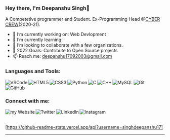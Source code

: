 ### Hey there, I'm Deepanshu Singh👋 

A Competetive programmer and Student. Ex-Programming Head @[CYBER CREW](https://cybercrew.sajs.co.in/index.htm)(2020-21). 



- 🔭 I’m currently working on: Web Devlopment
- 🌱 I’m currently learning: 
- 👯 I’m looking to collaborate with a few organizations.
- 🥅 2022 Goals: Contribute to Open Source projects
- 📫 Reach me: deepanshu17092003@gmail.com 


### Languages and Tools:

<img align="left" alt="VSCode" src="https://img.shields.io/badge/Visual%20Studio%20Code-0078d7.svg?style=for-the-badge&logo=visual-studio-code&logoColor=white"/>
<img align="left" alt="HTML5" src="https://img.shields.io/badge/HTML5-E34F26?style=for-the-badge&logo=html5&logoColor=white" />
<img align="left" alt="CSS3" src="https://img.shields.io/badge/CSS3-1572B6?style=for-the-badge&logo=css3&logoColor=white" />
<img align="left" alt="Python" src="https://img.shields.io/badge/python%20-%2314354C.svg?&style=for-the-badge&logo=python&logoColor=white"/>
<img align="left" alt="C" src="https://img.shields.io/badge/C-00599C?style=for-the-badge&logo=c&logoColor=white"/>
<img align="left" alt="C++" src="https://img.shields.io/badge/c++%20-%2300599C.svg?&style=for-the-badge&logo=c%2B%2B&ogoColor=white"/>
<img align="left" alt="MySQL"  src="https://img.shields.io/badge/MySQL-00000F?style=for-the-badge&logo=mysql&logoColor=white"/> 
<img align="left" alt="Git" src="https://img.shields.io/badge/Git-F05032?style=for-the-badge&logo=git&logoColor=white" />
<img align="left" alt="GitHub" src="https://img.shields.io/badge/github%20-%23121011.svg?&style=for-the-badge&logo=github&logoColor=white"/>

<br />

<br />

### Connect with me:

[<img align="left" alt="my Website" src="https://img.shields.io/badge/website-000000?style=for-the-badge&logo=About.me&logoColor=white" />][website]
[<img align="left" alt="Twitter" src="https://img.shields.io/badge/Twitter-1DA1F2?style=for-the-badge&logo=twitter&logoColor=white" />][twitter]
[<img align="left" alt="LinkedIn" src="https://img.shields.io/badge/LinkedIn-0077B5?style=for-the-badge&logo=linkedin&logoColor=white" />][linkedin]
[<img align="left" alt="Instagram" src="https://img.shields.io/badge/Instagram-E4405F?style=for-the-badge&logo=instagram&logoColor=white" />][instagram]

<br />


<br />


[https://github-readme-stats.vercel.app/api?username=singhdeepanshu17]


---


[website]: https://https://singhdeepanshu17.github.io
[twitter]: https://twitter.com/s__deepanshu
[instagram]: https://instagram.com/_deepanshu.singh_
[linkedin]: https://linkedin.com/in/deepanshu-singh-32a371210
